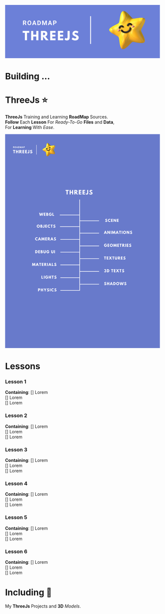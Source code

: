 ![Header](ThreeJs-Badge.png)

# Building ...

# ThreeJs :star:
**ThreeJs** Training and Learning **RoadMap** Sources. <br>
**Follow** Each **Lesson** For *Ready-To-Go* **Files** and **Data**, <br>
For **Learning** With *Ease*. <br>

![Roadmap](Roadmap.png)

# Lessons
### Lesson 1
**Containing**:
[] Lorem <br>
[] Lorem <br>
[] Lorem <br>

### Lesson 2
**Containing**:
[] Lorem <br>
[] Lorem <br>
[] Lorem <br>

### Lesson 3
**Containing**:
[] Lorem <br>
[] Lorem <br>
[] Lorem <br>

### Lesson 4
**Containing**:
[] Lorem <br>
[] Lorem <br>
[] Lorem <br>

### Lesson 5
**Containing**:
[] Lorem <br>
[] Lorem <br>
[] Lorem <br>

### Lesson 6
**Containing**:
[] Lorem <br>
[] Lorem <br>
[] Lorem <br>

# Including :star2:
My **ThreeJs** Projects and **3D** *Models*.
